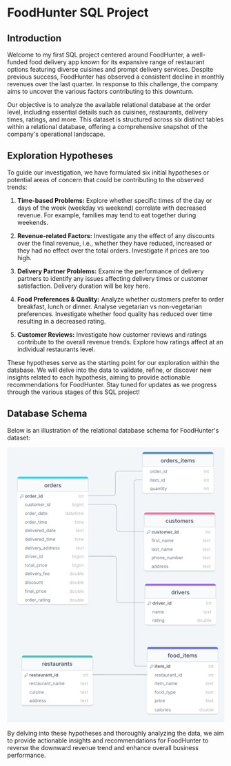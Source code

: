 # FoodHunter SQL Project

## Introduction

Welcome to my first SQL project centered around FoodHunter, a well-funded food delivery app known for its expansive range of restaurant options featuring diverse cuisines and prompt delivery services. Despite previous success, FoodHunter has observed a consistent decline in monthly revenues over the last quarter. In response to this challenge, the company aims to uncover the various factors contributing to this downturn.

Our objective is to analyze the available relational database at the order level, including essential details such as cuisines, restaurants, delivery times, ratings, and more. This dataset is structured across six distinct tables within a relational database, offering a comprehensive snapshot of the company's operational landscape.

## Exploration Hypotheses

To guide our investigation, we have formulated six initial hypotheses or potential areas of concern that could be contributing to the observed trends:

1. **Time-based Problems:** Explore whether specific times of the day or days of the week (weekday vs weekend) correlate with decreased revenue. For example, families may tend to eat together during weekends. 

2. **Revenue-related Factors:** Investigate any the effect of any discounts over the final revenue, i.e., whether they have reduced, increased or they had no effect over the total orders. Investigate if prices are too high.

3. **Delivery Partner Problems:** Examine the performance of delivery partners to identify any issues affecting delivery times or customer satisfaction. Delivery duration will be key here.

4. **Food Preferences & Quality:** Analyze whether customers prefer to order breakfast, lunch or dinner. Analyse vegetarian vs non-vegetarian preferences. Investigate whether food quality has reduced over time resulting in a decreased rating.

5. **Customer Reviews:** Investigate how customer reviews and ratings contribute to the overall revenue trends. Explore how ratings affect at an individual restaurants level.

These hypotheses serve as the starting point for our exploration within the database. We will delve into the data to validate, refine, or discover new insights related to each hypothesis, aiming to provide actionable recommendations for FoodHunter. Stay tuned for updates as we progress through the various stages of this SQL project!

## Database Schema

Below is an illustration of the relational database schema for FoodHunter's dataset:

![Database Schema](https://github.com/guille-gil/SQL-portfolio/raw/main/Foodhunter/schema.png)

By delving into these hypotheses and thoroughly analyzing the data, we aim to provide actionable insights and recommendations for FoodHunter to reverse the downward revenue trend and enhance overall business performance. 

